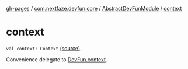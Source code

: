[gh-pages](../../index.md) / [com.nextfaze.devfun.core](../index.md) / [AbstractDevFunModule](index.md) / [context](.)

# context

`val context: Context` [(source)](https://github.com/NextFaze/dev-fun/tree/master/devfun/src/main/java/com/nextfaze/devfun/core/Module.kt#L52)

Convenience delegate to [DevFun.context](../-dev-fun/context.md).

